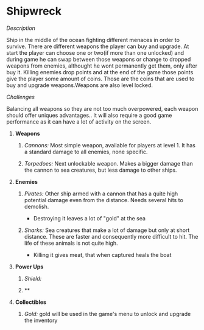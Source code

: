 # Shipwreck

*Description*

Ship in the middle of the ocean fighting different menaces in order to survive. There are different weapons the player can buy and upgrade. At start the player can choose one or two(if more than one unlocked) and during game he can swap between those weapons or  change to dropped weapons from enemies, althought he wont permanently get them, only after buy it. Killing enemies drop points and at the end of the game those points give the player some amount of coins. Those are the coins that are used to buy and upgrade weapons.Weapons are also level locked. 

*Challenges*

Balancing all weapons so they are not too much overpowered, each weapon should offer uniques advantages.. It will also require a good game performance as it can have a lot of activity on the screen.

1. **Weapons**
    1. *Cannons:* Most simple weapon, available for players at level 1.
    It has a standard damage to all enemies, none specific.

    2. *Torpedoes:* Next unlockable weapon. Makes a bigger damage than the cannon to sea creatures, but less damage to other ships.


2. **Enemies**
    1. *Pirates:* Other ship armed with a cannon that has a quite high potential damage even from the distance.
    Needs several hits to demolish.
        - Destroying it leaves a lot of "gold" at the sea

    2. *Sharks:* Sea creatures that make a lot of damage but only at short distance. These are faster and consequently more difficult to hit.
    The life of these animals is not quite high.
        - Killing it gives meat, that when captured heals the boat

3. **Power Ups**
    1. *Shield:* 

    2. **

4. **Collectibles**
    1. *Gold:* gold will be used in the game's menu to unlock and upgrade the inventory 